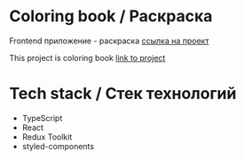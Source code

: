 # Coloring book / Раскраска

Frontend приложение - раскраска 
[ссылка на проект](https://colorong-book-rct-tdx-ts.vercel.app/)

This project is coloring book
[link to project](https://colorong-book-rct-tdx-ts.vercel.app/)

# Tech stack / Стек технологий
* TypeScript
* React
* Redux Toolkit
* styled-components
